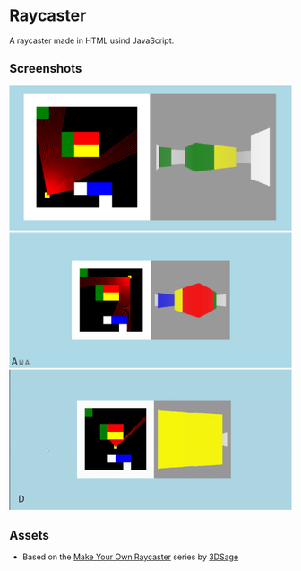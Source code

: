 # Raycaster
A raycaster made in HTML usind JavaScript.

## Screenshots
![](posters/img1.png)
![](posters/img2.png)
![](posters/spinmeround.gif)

## Assets
- Based on the [Make Your Own Raycaster](https://www.youtube.com/watch?v=gYRrGTC7GtA) series by [3DSage](https://www.youtube.com/@3DSage)